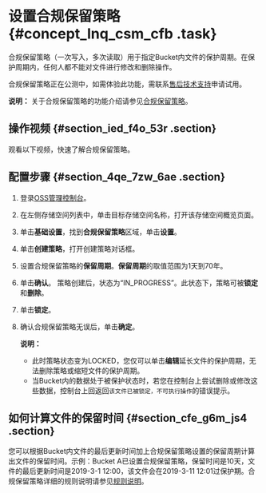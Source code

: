 # 设置合规保留策略 {#concept_lnq_csm_cfb .task}

合规保留策略（一次写入，多次读取）用于指定Bucket内文件的保护周期。在保护周期内，任何人都不能对文件进行修改和删除操作。

合规保留策略正在公测中，如需体验此功能，需联系[售后技术支持](https://selfservice.console.aliyun.com/ticket/createIndex)申请试用。

**说明：** 关于合规保留策略的功能介绍请参见[合规保留策略](../../../../cn.zh-CN/开发指南/合规保留策略.md#)。

## 操作视频 {#section_ied_f4o_53r .section}

观看以下视频，快速了解合规保留策略。  

## 配置步骤 {#section_4qe_7zw_6ae .section}

1.  登录[OSS管理控制台](https://oss.console.aliyun.com/)。
2.  在左侧存储空间列表中，单击目标存储空间名称，打开该存储空间概览页面。
3.  单击**基础设置**，找到**合规保留策略**区域，单击**设置**。
4.  单击**创建策略**，打开创建策略对话框。
5.  设置合规保留策略的**保留周期**。**保留周期**的取值范围为1天到70年。
6.  单击**确认**。 策略创建后，状态为“IN\_PROGRESS”。此状态下，策略可被**锁定**和**删除**。
7.  单击**锁定**。
8.  确认合规保留策略无误后，单击**确定**。 

    **说明：** 

    -   此时策略状态变为LOCKED，您仅可以单击**编辑**延长文件的保护周期，无法删除策略或缩短文件的保护周期。
    -   当Bucket内的数据处于被保护状态时，若您在控制台上尝试删除或修改这些数据，控制台上回返回`该文件已被锁定，不可执行操作`的错误提示。

## 如何计算文件的保留时间 {#section_cfe_g6m_js4 .section}

您可以根据Bucket内文件的最后更新时间加上合规保留策略设置的保留周期计算出文件的保留时间。示例：Bucket A已设置合规保留策略，保留时间是10天，文件的最后更新时间是2019-3-1 12:00，该文件会在2019-3-11 12:01过保护期。合规保留策略详细的规则说明请参见[规则说明](cn.zh-CN/开发指南/合规保留策略.md#ul_imr_nz5_cfb)。


